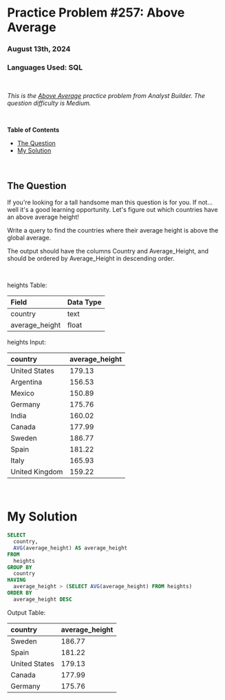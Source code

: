 # **Practice Problem #257: Above Average**
### August 13th, 2024
### Languages Used: SQL

<br>

*This is the [Above Average](https://www.analystbuilder.com/questions/above-average-aQiXo) practice problem from Analyst Builder. The question difficulty is Medium.*

<br>

**Table of Contents**

-   [The Question](#the-question)
-   [My Solution](#my-solution)
  
<br>

## The Question

If you're looking for a tall handsome man this question is for you. If not... well it's a good learning opportunity. Let's figure out which countries have an above average height!

Write a query to find the countries where their average height is above the global average.

The output should have the columns Country and Average_Height, and should be ordered by Average_Height in descending order.

<br>

heights Table:

| Field          | Data Type |
| :------------- | :-------- |
| country        | text      |
| average_height | float     |

heights Input:

| country        | average_height |
| :------------- | :------------- |
| United States  | 179.13         |
| Argentina      | 156.53         |
| Mexico         | 150.89         |
| Germany        | 175.76         |
| India          | 160.02         |
| Canada         | 177.99         |
| Sweden         | 186.77         |
| Spain          | 181.22         |
| Italy          | 165.93         |
| United Kingdom | 159.22         |

<br>

# My Solution

``` SQL
SELECT 
  country,
  AVG(average_height) AS average_height
FROM 
  heights
GROUP BY
  country
HAVING
  average_height > (SELECT AVG(average_height) FROM heights)
ORDER BY
  average_height DESC
```

Output Table:

| country       | average_height |
| :------------ | :------------- |
| Sweden        | 186.77         |
| Spain         | 181.22         |
| United States | 179.13         |
| Canada        | 177.99         |
| Germany       | 175.76         |
